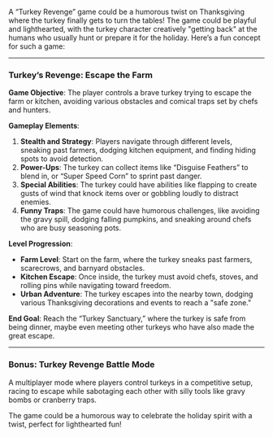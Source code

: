 A “Turkey Revenge” game could be a humorous twist on Thanksgiving where the turkey finally gets to turn the tables! The game could be playful and lighthearted, with the turkey character creatively "getting back" at the humans who usually hunt or prepare it for the holiday. Here’s a fun concept for such a game:

---

### **Turkey’s Revenge: Escape the Farm**
**Game Objective**: The player controls a brave turkey trying to escape the farm or kitchen, avoiding various obstacles and comical traps set by chefs and hunters.

**Gameplay Elements**:
1. **Stealth and Strategy**: Players navigate through different levels, sneaking past farmers, dodging kitchen equipment, and finding hiding spots to avoid detection.
2. **Power-Ups**: The turkey can collect items like “Disguise Feathers” to blend in, or “Super Speed Corn” to sprint past danger.
3. **Special Abilities**: The turkey could have abilities like flapping to create gusts of wind that knock items over or gobbling loudly to distract enemies.
4. **Funny Traps**: The game could have humorous challenges, like avoiding the gravy spill, dodging falling pumpkins, and sneaking around chefs who are busy seasoning pots.

**Level Progression**:
- **Farm Level**: Start on the farm, where the turkey sneaks past farmers, scarecrows, and barnyard obstacles.
- **Kitchen Escape**: Once inside, the turkey must avoid chefs, stoves, and rolling pins while navigating toward freedom.
- **Urban Adventure**: The turkey escapes into the nearby town, dodging various Thanksgiving decorations and events to reach a "safe zone."

**End Goal**: Reach the “Turkey Sanctuary,” where the turkey is safe from being dinner, maybe even meeting other turkeys who have also made the great escape.

---

### **Bonus: Turkey Revenge Battle Mode**
A multiplayer mode where players control turkeys in a competitive setup, racing to escape while sabotaging each other with silly tools like gravy bombs or cranberry traps. 

The game could be a humorous way to celebrate the holiday spirit with a twist, perfect for lighthearted fun!
